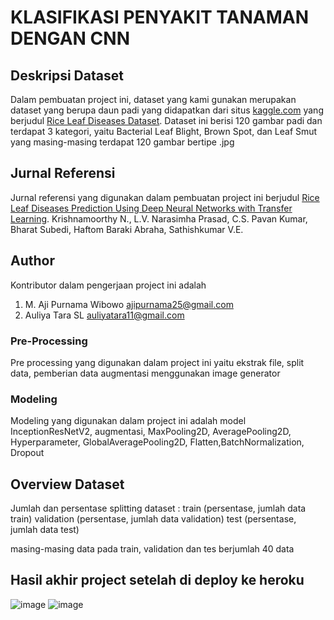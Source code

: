 # KLASIFIKASI PENYAKIT TANAMAN DENGAN CNN

## Deskripsi Dataset
Dalam pembuatan project ini, dataset yang kami gunakan merupakan dataset yang berupa daun padi yang didapatkan dari situs [kaggle.com](http://www.kaggle.com) yang berjudul [Rice Leaf Diseases Dataset](http://www.kaggle.com/vbookshelf/rice-leaf-diseases). Dataset ini berisi 120 gambar padi dan terdapat 3 kategori, yaitu Bacterial Leaf Blight, Brown Spot, dan Leaf Smut yang masing-masing terdapat 120 gambar bertipe .jpg

## Jurnal Referensi
Jurnal referensi yang digunakan dalam pembuatan project ini berjudul [Rice Leaf Diseases Prediction Using Deep Neural Networks with Transfer Learning](http://www.doi.org/10.1016/j.envres.2021.111275). Krishnamoorthy N., L.V. Narasimha Prasad, C.S. Pavan Kumar, Bharat Subedi, Haftom Baraki Abraha, Sathishkumar V.E.

## Author
Kontributor dalam pengerjaan project ini adalah
1. M. Aji Purnama Wibowo [ajipurnama25@gmail.com](http://www.gmail.com)
2. Auliya Tara SL [auliyatara11@gmail.com](http://www.gmail.com)

### Pre-Processing
Pre processing yang digunakan dalam project ini yaitu ekstrak file, split data, pemberian data augmentasi menggunakan image generator

### Modeling
Modeling yang digunakan dalam project ini adalah model InceptionResNetV2, augmentasi, MaxPooling2D, AveragePooling2D, Hyperparameter, GlobalAveragePooling2D, Flatten,BatchNormalization, Dropout

## Overview Dataset
Jumlah dan persentase splitting dataset :
train (persentase, jumlah data train)
validation (persentase, jumlah data validation)
test (persentase, jumlah data test)

masing-masing data pada train, validation dan tes berjumlah 40 data

## Hasil akhir project setelah di deploy ke heroku
![image](https://user-images.githubusercontent.com/92361807/149866809-03a58071-e31f-4306-99f5-73aa0f79a66c.png)
![image](https://user-images.githubusercontent.com/92361807/149866901-4e7064d1-879f-4290-9444-77812ebeb491.png)
